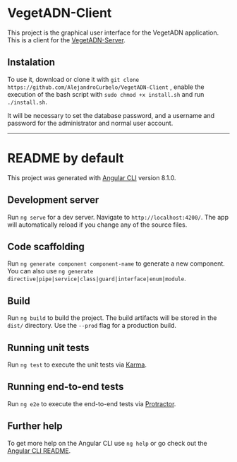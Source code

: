 # VegetADN-Client

This project is the graphical user interface for the VegetADN application.
This is a client for the [VegetADN-Server](https://github.com/AlejandroCurbelo/VegetADN-Server).

## Instalation

To use it, download or clone it with
`git clone https://github.com/AlejandroCurbelo/VegetADN-Client`
, enable the execution of the bash script with `sudo chmod +x install.sh`
and run `./install.sh`.

It will be necessary to set the database password, and a username and password for
the administrator and normal user account.

-------------------------------

# README by default

This project was generated with [Angular CLI](https://github.com/angular/angular-cli) version 8.1.0.

## Development server

Run `ng serve` for a dev server. Navigate to `http://localhost:4200/`. The app will automatically reload if you change any of the source files.

## Code scaffolding

Run `ng generate component component-name` to generate a new component. You can also use `ng generate directive|pipe|service|class|guard|interface|enum|module`.

## Build

Run `ng build` to build the project. The build artifacts will be stored in the `dist/` directory. Use the `--prod` flag for a production build.

## Running unit tests

Run `ng test` to execute the unit tests via [Karma](https://karma-runner.github.io).

## Running end-to-end tests

Run `ng e2e` to execute the end-to-end tests via [Protractor](http://www.protractortest.org/).

## Further help

To get more help on the Angular CLI use `ng help` or go check out the [Angular CLI README](https://github.com/angular/angular-cli/blob/master/README.md).
